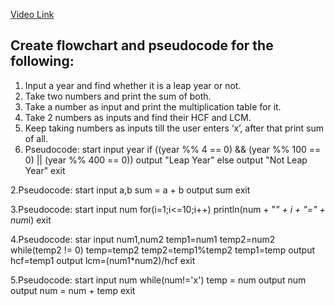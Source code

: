 [Video Link](https://youtu.be/lhELGQAV4gg)

## Create flowchart and pseudocode for the following:

1. Input a year and find whether it is a leap year or not.
2. Take two numbers and print the sum of both.
3. Take a number as input and print the multiplication table for it.
4. Take 2 numbers as inputs and find their HCF and LCM.
5. Keep taking numbers as inputs till the user enters ‘x’, after that print sum of all.
1. Pseudocode:
start
input year
if ((year %% 4 == 0) && (year %% 100 == 0) || (year %% 400 == 0))
output "Leap Year"
else
output "Not Leap Year"
exit

2.Pseudocode:
start
input a,b
sum = a + b
output sum
exit

3.Pseudocode:
start
input num
for(i=1;i<=10;i++)
println(num + "*" + i + "=" + num*i)
exit

4.Pseudocode:
star
input num1,num2
temp1=num1
temp2=num2
while(temp2 != 0)
temp=temp2
temp2=temp1%temp2
temp1=temp
output hcf=temp1
output lcm=(num1*num2)/hcf
exit

5.Pseudocode:
start
input num
while(num!='x')
temp = num
output num
output num = num + temp
exit



